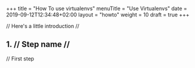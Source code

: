 +++
title = "How To use virtualenvs"
menuTitle = "Use Virtualenvs"
date = 2019-09-12T12:34:48+02:00
layout = "howto"
weight = 10
draft = true
+++

// Here's a little introduction //

## 1. // Step name //

// First step
